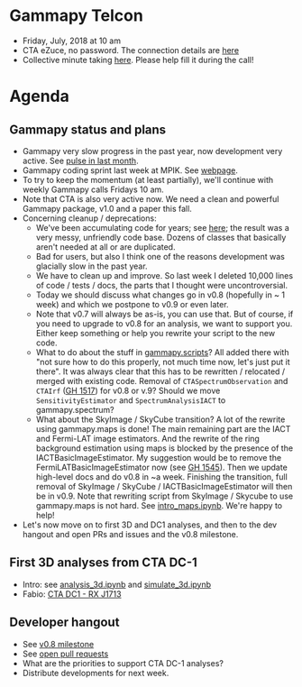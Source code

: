 # Gammapy Telcon

* Friday, July, 2018 at 10 am
* CTA eZuce, no password.  The connection details are [here](ezuce.txt)
* Collective minute taking [here](https://goo.gl/LzjFCF). Please help fill it during the call!

# Agenda

## Gammapy status and plans

* Gammapy very slow progress in the past year, now development very active. See [pulse in last month](https://github.com/gammapy/gammapy/pulse/monthly).
* Gammapy coding sprint last week at MPIK. See [webpage](https://github.com/gammapy/gammapy-meetings/tree/master/2018-07-09).
* To try to keep the momentum (at least partially), we'll continue with weekly Gammapy calls Fridays 10 am.
* Note that CTA is also very active now. We need a clean and powerful Gammapy package, v1.0 and a paper this fall.
* Concerning cleanup / deprecations:
  * We've been accumulating code for years; see [here](https://www.openhub.net/p/gammapy/analyses/latest/languages_summary); the result was a very messy, unfriendly code base. Dozens of classes that basically aren't needed at all or are duplicated.
  * Bad for users, but also I think one of the reasons development was glacially slow in the past year.
  * We have to clean up and improve. So last week I deleted 10,000 lines of code / tests / docs, the parts that I thought were uncontroversial.
  * Today we should discuss what changes go in v0.8 (hopefully in ~ 1 week) and which we postpone to v0.9 or even later.
  * Note that v0.7 will always be as-is, you can use that. But of course, if you need to upgrade to v0.8 for an analysis, we want to support you. Either keep something or help you rewrite your script to the new code.
  * What to do about the stuff in [gammapy.scripts](http://docs.gammapy.org/0.7/scripts/index.html#module-gammapy.scripts)?
    All added there with "not sure how to do this properly, not much time now, let's just put it there".
    It was always clear that this has to be rewritten / relocated / merged with existing code.
    Removal of `CTASpectrumObservation` and `CTAIrf` ([GH 1517](https://github.com/gammapy/gammapy/pull/1517)) for v0.8 or v.9?
    Should we move `SensitivityEstimator` and `SpectrumAnalysisIACT` to gammapy.spectrum?
  * What about the SkyImage / SkyCube transition? A lot of the rewrite using gammapy.maps is done!
    The main remaining part are the IACT and Fermi-LAT image estimators.
    And the rewrite of the ring background estimation using maps is blocked by the presence of the IACTBasicImageEstimator.
    My suggestion would be to remove the FermiLATBasicImageEstimator now (see [GH 1545](https://github.com/gammapy/gammapy/issues/1545)). Then we update high-level docs and do v0.8 in ~a week.
    Finishing the transition, full removal of SkyImage / SkyCube / IACTBasicImageEstimator will then be in v0.9.
    Note that rewriting script from SkyImage / Skycube to use gammapy.maps is not hard. See [intro_maps.ipynb](https://github.com/gammapy/gammapy-extra/blob/master/notebooks/intro_maps.ipynb). We're happy to help!
* Let's now move on to first 3D and DC1 analyses, and then to the dev hangout and open PRs and issues and the v0.8 milestone.

## First 3D analyses from CTA DC-1

* Intro: see [analysis_3d.ipynb](https://github.com/gammapy/gammapy-extra/blob/master/notebooks/analysis_3d.ipynb) and [simulate_3d.ipynb](https://github.com/gammapy/gammapy-extra/blob/master/notebooks/simulate_3d.ipynb)
* Fabio: [CTA DC1 - RX J1713](https://github.com/gammasky/cta-analyses/tree/master/dc-1-checks/rx_j1713)

## Developer hangout

* See [v0.8 milestone](https://github.com/gammapy/gammapy/milestone/11)
* See [open pull requests](https://github.com/gammapy/gammapy/pulls)
* What are the priorities to support CTA DC-1 analyses?
* Distribute developments for next week.
